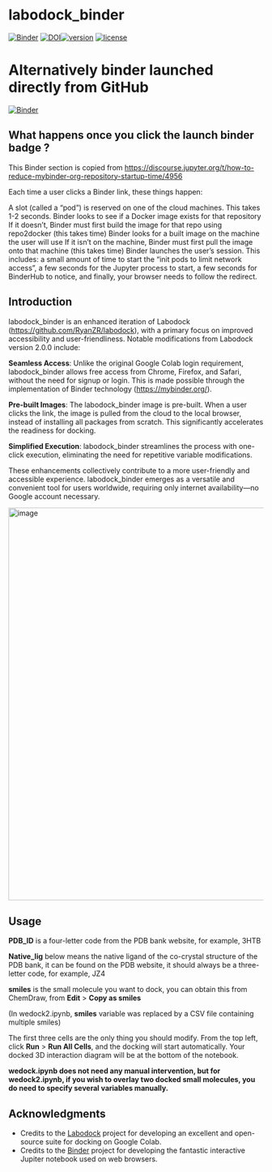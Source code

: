 # labodock_binder
[![Binder](https://mybinder.org/badge_logo.svg)](https://mybinder.org/v2/zenodo/10.5281/zenodo.10203208/?labpath=wedock.ipynb)  [![DOI](https://zenodo.org/badge/DOI/10.5281/zenodo.10202646.svg)](https://doi.org/10.5281/zenodo.10202646)[![version](https://img.shields.io/badge/version-0.0.1-orange)](https://github.com/quantaosun/labodock_binder/releases)
[![license](https://img.shields.io/badge/license-MIT-yellow)](https://github.com/quantaosun/labodock_binder/blob/main/LICENSE)

# Alternatively binder launched directly from GitHub
[![Binder](https://mybinder.org/badge_logo.svg)](https://mybinder.org/v2/gh/quantaosun/labodock_binder/HEAD?labpath=wedock.ipynb)

## What happens once you click the launch binder badge ?

This Binder section is copied from https://discourse.jupyter.org/t/how-to-reduce-mybinder-org-repository-startup-time/4956 

Each time a user clicks a Binder link, these things happen:

A slot (called a “pod”) is reserved on one of the cloud machines. This takes 1-2 seconds.
Binder looks to see if a Docker image exists for that repository
If it doesn’t, Binder must first build the image for that repo using repo2docker (this takes time)
Binder looks for a built image on the machine the user will use
If it isn’t on the machine, Binder must first pull the image onto that machine (this takes time)
Binder launches the user’s session. This includes:
a small amount of time to start the “init pods to limit network access”,
a few seconds for the Jupyter process to start,
a few seconds for BinderHub to notice,
and finally, your browser needs to follow the redirect.

## Introduction
labodock_binder is an enhanced iteration of Labodock (https://github.com/RyanZR/labodock), with a primary focus on improved accessibility and user-friendliness. Notable modifications from Labodock version 2.0.0 include:

**Seamless Access**: Unlike the original Google Colab login requirement, labodock_binder allows free access from Chrome, Firefox, and Safari, without the need for signup or login. This is made possible through the implementation of Binder technology (https://mybinder.org/).

**Pre-built Images**: The labodock_binder image is pre-built. When a user clicks the link, the image is pulled from the cloud to the local browser, instead of installing all packages from scratch. This significantly accelerates the readiness for docking.

**Simplified Execution**: labodock_binder streamlines the process with one-click execution, eliminating the need for repetitive variable modifications.

These enhancements collectively contribute to a more user-friendly and accessible experience. labodock_binder emerges as a versatile and convenient tool for users worldwide, requiring only internet availability—no Google account necessary.

<img width="775" alt="image" src="https://github.com/quantaosun/labodock_binder/assets/75652473/d0333255-36f2-46da-a105-5290bd91a063">


## Usage
**PDB_ID** is a four-letter code from the PDB bank website, for example, 3HTB

**Native_lig** below means the native ligand of the co-crystal structure of the PDB bank, it can be found on the PDB website, it should always be a three-letter code, for example, JZ4

**smiles** is the small molecule you want to dock, you can obtain this from ChemDraw, from **Edit** > **Copy as smiles**

(In wedock2.ipynb, **smiles** variable was replaced by a CSV file containing multiple smiles)

The first three cells are the only thing you should modify. From the top left, click **Run** > **Run All Cells**, and the docking will start automatically. Your docked 3D interaction diagram will be at the bottom of the notebook.

**wedock.ipynb does not need any manual intervention, but for wedock2.ipynb, if you wish to overlay two docked small molecules, you do need to specify several variables manually.**

## Acknowledgments

- Credits to the [Labodock](https://github.com/RyanZR/labodock) project for developing an excellent and open-source suite for docking on Google Colab.
- Credits to the [Binder](https://mybinder.org/) project for developing the fantastic interactive Jupiter notebook used on web browsers.
